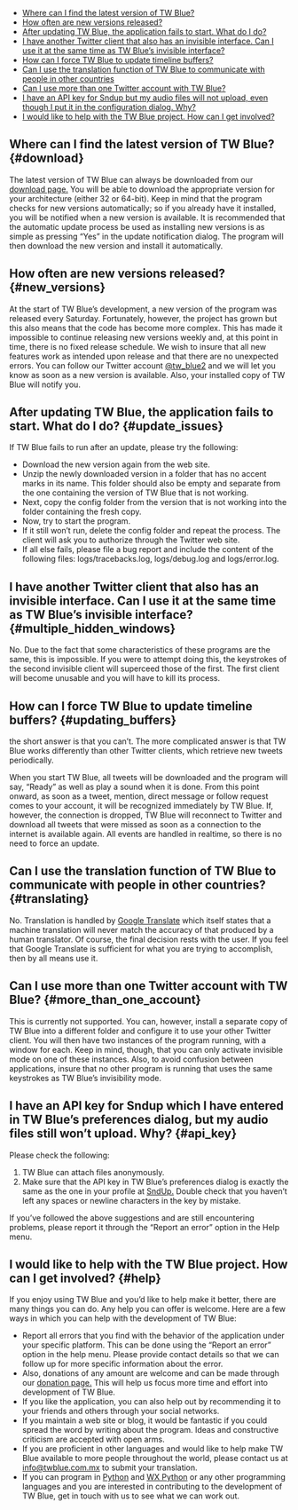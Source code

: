 <!-- 
.. title: Frequently Asked Questions
.. slug: faq
.. date: 2016-10-03 05:16:01 UTC-05:00
.. tags: 
.. category: 
.. link: 
.. description: 
.. type: text
-->

-   [Where can I find the latest version of TW Blue?](#download)
-   [How often are new versions released?](#new_versions)
-   [After updating TW Blue, the application fails to start. What do I
    do?](#update_issues)
-   [I have another Twitter client that also has an invisible interface.
    Can I use it at the same time as TW Blue’s invisible
    interface?](#multiple_hidden_windows)
-   [How can I force TW Blue to update timeline
    buffers?](#updating_buffers)
-   [Can I use the translation function of TW Blue to communicate with
    people in other countries](#translating)
-   [Can I use more than one Twitter account with TW
    Blue?](#more_than_one_account)
-   [I have an API key for Sndup but my audio files will not upload,
    even though I put it in the configuration dialog. Why?](#api_key)
-   [I would like to help with the TW Blue project. How can I get
    involved?](#help)

Where can I find the latest version of TW Blue? {#download}
-----------------------------------------------

The latest version of TW Blue can always be downloaded from our
[download page.](download.en.html) You will be able to download the
appropriate version for your architecture (either 32 or 64-bit). Keep in
mind that the program checks for new versions automatically; so if you
already have it installed, you will be notified when a new version is
available. It is recommended that the automatic update process be used
as installing new versions is as simple as pressing “Yes” in the update
notification dialog. The program will then download the new version and
install it automatically.

How often are new versions released? {#new_versions}
------------------------------------

At the start of TW Blue’s development, a new version of the program was
released every Saturday. Fortunately, however, the project has grown but
this also means that the code has become more complex. This has made it
impossible to continue releasing new versions weekly and, at this point
in time, there is no fixed release schedule. We wish to insure that all
new features work as intended upon release and that there are no
unexpected errors. You can follow our Twitter account
[@tw\_blue2](https://twitter.com/tw_blue2) and we will let you know as
soon as a new version is available. Also, your installed copy of TW Blue
will notify you.

After updating TW Blue, the application fails to start. What do I do? {#update_issues}
---------------------------------------------------------------------

If TW Blue fails to run after an update, please try the following:

-   Download the new version again from the web site.
-   Unzip the newly downloaded version in a folder that has no accent
    marks in its name. This folder should also be empty and separate
    from the one containing the version of TW Blue that is not working.
-   Next, copy the config folder from the version that is not working
    into the folder containing the fresh copy.
-   Now, try to start the program.
-   If it still won’t run, delete the config folder and repeat
    the process. The client will ask you to authorize through the
    Twitter web site.
-   If all else fails, please file a bug report and include the content
    of the following files: logs/tracebacks.log, logs/debug.log
    and logs/error.log.

I have another Twitter client that also has an invisible interface. Can I use it at the same time as TW Blue’s invisible interface? {#multiple_hidden_windows}
-----------------------------------------------------------------------------------------------------------------------------------

No. Due to the fact that some characteristics of these programs are the
same, this is impossible. If you were to attempt doing this, the
keystrokes of the second invisible client will superceed those of the
first. The first client will become unusable and you will have to kill
its process.

How can I force TW Blue to update timeline buffers? {#updating_buffers}
---------------------------------------------------

the short answer is that you can’t. The more complicated answer is that
TW Blue works differently than other Twitter clients, which retrieve new
tweets periodically.

When you start TW Blue, all tweets will be downloaded and the program
will say, “Ready” as well as play a sound when it is done. From this
point onward, as soon as a tweet, mention, direct message or follow
request comes to your account, it will be recognized immediately by TW
Blue. If, however, the connection is dropped, TW Blue will reconnect to
Twitter and download all tweets that were missed as soon as a connection
to the internet is available again. All events are handled in realtime,
so there is no need to force an update.

Can I use the translation function of TW Blue to communicate with people in other countries? {#translating}
--------------------------------------------------------------------------------------------

No. Translation is handled by [Google
Translate](http://translate.google.com) which itself states that a
machine translation will never match the accuracy of that produced by a
human translator. Of course, the final decision rests with the user. If
you feel that Google Translate is sufficient for what you are trying to
accomplish, then by all means use it.

Can I use more than one Twitter account with TW Blue? {#more_than_one_account}
-----------------------------------------------------

This is currently not supported. You can, however, install a separate
copy of TW Blue into a different folder and configure it to use your
other Twitter client. You will then have two instances of the program
running, with a window for each. Keep in mind, though, that you can only
activate invisible mode on one of these instances. Also, to avoid
confusion between applications, insure that no other program is running
that uses the same keystrokes as TW Blue’s invisibility mode.

I have an API key for Sndup which I have entered in TW Blue’s preferences dialog, but my audio files still won’t upload. Why? {#api_key}
-----------------------------------------------------------------------------------------------------------------------------

Please check the following:

1.  TW Blue can attach files anonymously.
2.  Make sure that the API key in TW Blue’s preferences dialog is
    exactly the same as the one in your profile at
    [SndUp.](http://sndup.net) Double check that you haven’t left any
    spaces or newline characters in the key by mistake.

If you’ve followed the above suggestions and are still encountering
problems, please report it through the “Report an error” option in the
Help menu.

I would like to help with the TW Blue project. How can I get involved? {#help}
----------------------------------------------------------------------

If you enjoy using TW Blue and you’d like to help make it better, there
are many things you can do. Any help you can offer is welcome. Here are
a few ways in which you can help with the development of TW Blue:

-   Report all errors that you find with the behavior of the application
    under your specific platform. This can be done using the “Report an
    error” option in the help menu. Please provide contact details so
    that we can follow up for more specific information about the error.
-   Also, donations of any amount are welcome and can be made through
    our [donation page.](donate.en.html) This will help us focus more
    time and effort into development of TW Blue.
-   If you like the application, you can also help out by recommending
    it to your friends and others through your social networks.
-   If you maintain a web site or blog, it would be fantastic if you
    could spread the word by writing about the program. Ideas and
    constructive criticism are accepted with open arms.
-   If you are proficient in other languages and would like to help make
    TW Blue available to more people throughout the world, please
    contact us at [info@twblue.com.mx](info@twblue.com.mx) to submit
    your translation.
-   If you can program in [Python](http://python.org) and [WX
    Python](http://wxpython.org) or any other programming languages and
    you are interested in contributing to the development of TW Blue,
    get in touch with us to see what we can work out.